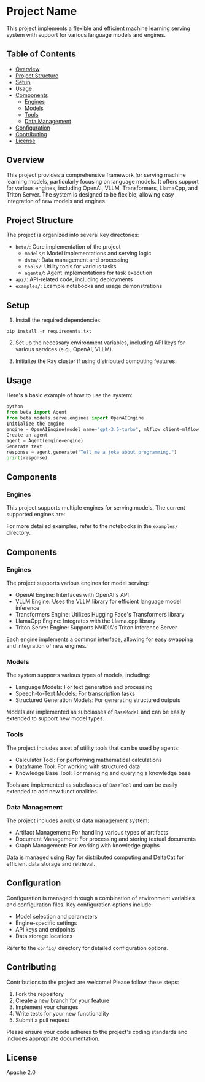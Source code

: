 # Project Name

This project implements a flexible and efficient machine learning serving system with support for various language models and engines.

## Table of Contents
- [Overview](#overview)
- [Project Structure](#project-structure)
- [Setup](#setup)
- [Usage](#usage)
- [Components](#components)
  - [Engines](#engines)
  - [Models](#models)
  - [Tools](#tools)
  - [Data Management](#data-management)
- [Configuration](#configuration)
- [Contributing](#contributing)
- [License](#license)

## Overview

This project provides a comprehensive framework for serving machine learning models, particularly focusing on language models. It offers support for various engines, including OpenAI, VLLM, Transformers, LlamaCpp, and Triton Server. The system is designed to be flexible, allowing easy integration of new models and engines.

## Project Structure

The project is organized into several key directories:

- `beta/`: Core implementation of the project
  - `models/`: Model implementations and serving logic
  - `data/`: Data management and processing
  - `tools/`: Utility tools for various tasks
  - `agents/`: Agent implementations for task execution
- `api/`: API-related code, including deployments
- `examples/`: Example notebooks and usage demonstrations

## Setup

1. Install the required dependencies:

```
pip install -r requirements.txt
```

2. Set up the necessary environment variables, including API keys for various services (e.g., OpenAI, VLLM).

3. Initialize the Ray cluster if using distributed computing features.

## Usage

Here's a basic example of how to use the system:

```python
python
from beta import Agent
from beta.models.serve.engines import OpenAIEngine
Initialize the engine
engine = OpenAIEngine(model_name="gpt-3.5-turbo", mlflow_client=mlflow.tracking.MlflowClient())
Create an agent
agent = Agent(engine=engine)
Generate text
response = agent.generate("Tell me a joke about programming.")
print(response)
```

## Components

### Engines

This project supports multiple engines for serving models. The current supported engines are:


For more detailed examples, refer to the notebooks in the `examples/` directory.

## Components

### Engines

The project supports various engines for model serving:

- OpenAI Engine: Interfaces with OpenAI's API
- VLLM Engine: Uses the VLLM library for efficient language model inference
- Transformers Engine: Utilizes Hugging Face's Transformers library
- LlamaCpp Engine: Integrates with the Llama.cpp library
- Triton Server Engine: Supports NVIDIA's Triton Inference Server

Each engine implements a common interface, allowing for easy swapping and integration of new engines.

### Models

The system supports various types of models, including:

- Language Models: For text generation and processing
- Speech-to-Text Models: For transcription tasks
- Structured Generation Models: For generating structured outputs

Models are implemented as subclasses of `BaseModel` and can be easily extended to support new model types.

### Tools

The project includes a set of utility tools that can be used by agents:

- Calculator Tool: For performing mathematical calculations
- Dataframe Tool: For working with structured data
- Knowledge Base Tool: For managing and querying a knowledge base

Tools are implemented as subclasses of `BaseTool` and can be easily extended to add new functionalities.

### Data Management

The project includes a robust data management system:

- Artifact Management: For handling various types of artifacts
- Document Management: For processing and storing textual documents
- Graph Management: For working with knowledge graphs

Data is managed using Ray for distributed computing and DeltaCat for efficient data storage and retrieval.

## Configuration

Configuration is managed through a combination of environment variables and configuration files. Key configuration options include:

- Model selection and parameters
- Engine-specific settings
- API keys and endpoints
- Data storage locations

Refer to the `config/` directory for detailed configuration options.

## Contributing

Contributions to the project are welcome! Please follow these steps:

1. Fork the repository
2. Create a new branch for your feature
3. Implement your changes
4. Write tests for your new functionality
5. Submit a pull request

Please ensure your code adheres to the project's coding standards and includes appropriate documentation.

## License

Apache 2.0